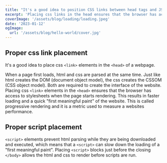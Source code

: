```yaml
---
title: "It's a good idea to position CSS links between head tags and JS script tags just before the closing body tag."
excerpt: 'Placing css links in the head ensures that the browser has access to styles immediately. This results in faster loading. Placing script blocks just before the closing body tag allows the html and css to render before render blocking scripts are run.'
coverImage: '/assets/blog/loading/loading.jpeg'
date: '2023-01-12'
ogImage:
  url: '/assets/blog/hello-world/cover.jpg'
---
```


## Proper css link placement

It's a good idea to place css `<link>` elements in the `<head>` of a webpage. 

When a page first loads, html and css are parsed at the same time. Just like html creates the DOM (document object model), the css creates the CSSOM (CSS object model). Both are required to create the interface of the website. Placing css `<link>` elements in the `<head>` ensures that the browser has access to stylesheets when the page starts rendering. This results in faster loading and a quick "first meaningful paint" of the website. This is called progressive rendering and it is a metric used to measure a websites performance. 

## Proper script placement

`<script>` elements prevent html parsing while they are being downloaded and executed, which means that a `<script>` can slow down the loading of a "first meaningful paint". Placing `<script>` blocks just before the closing `</body>` allows the html and css to render before scripts are run.